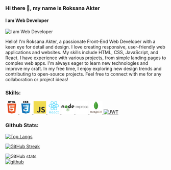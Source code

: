 
### Hi there 👋, my name is Roksana Akter
#### I am Web Developer
![I am Web Developer](https://i.ibb.co/0MJyQQR/Black-Minimal-Business-Personal-Profile-Linkedin-Banner.png)

Hello! I'm Roksana Akter, a passionate Front-End Web Developer with a keen eye for detail and design. I love creating responsive, user-friendly web applications and websites. My skills include HTML, CSS, JavaScript, and React. I have experience with various projects, from simple landing pages to complex web apps. I'm always eager to learn new technologies and improve my craft. In my free time, I enjoy exploring new design trends and contributing to open-source projects. Feel free to connect with me for any collaboration or project ideas!

### Skills:  
<p align="left">
  <a href="https://developer.mozilla.org/en-US/docs/Web/HTML" target="_blank" rel="noreferrer"> 
    <img src="https://raw.githubusercontent.com/devicons/devicon/master/icons/html5/html5-original-wordmark.svg" alt="HTML" width="40" height="40"/> 
  </a> 
  <a href="https://developer.mozilla.org/en-US/docs/Web/CSS" target="_blank" rel="noreferrer"> 
    <img src="https://raw.githubusercontent.com/devicons/devicon/master/icons/css3/css3-original-wordmark.svg" alt="CSS" width="40" height="40"/> 
  </a> 
  <a href="https://developer.mozilla.org/en-US/docs/Web/JavaScript" target="_blank" rel="noreferrer"> 
    <img src="https://raw.githubusercontent.com/devicons/devicon/master/icons/javascript/javascript-original.svg" alt="JavaScript" width="40" height="40"/> 
  </a>
  <a href="https://reactjs.org/" target="_blank" rel="noreferrer">
    <img src="https://raw.githubusercontent.com/devicons/devicon/master/icons/react/react-original-wordmark.svg" alt="React" width="40" height="40"/>
  </a>
  <a href="https://nodejs.org" target="_blank" rel="noreferrer">
    <img src="https://raw.githubusercontent.com/devicons/devicon/master/icons/nodejs/nodejs-original-wordmark.svg" alt="Node.js" width="40" height="40"/>
  </a>
  <a href="https://expressjs.com" target="_blank" rel="noreferrer">
    <img src="https://raw.githubusercontent.com/devicons/devicon/master/icons/express/express-original-wordmark.svg" alt="Express.js" width="40" height="40"/>
  </a>
  <a href="https://www.mongodb.com/" target="_blank" rel="noreferrer">
    <img src="https://raw.githubusercontent.com/devicons/devicon/master/icons/mongodb/mongodb-original-wordmark.svg" alt="MongoDB" width="40" height="40"/>
  </a>
  <a href="https://jwt.io/" target="_blank" rel="noreferrer">
    <img src="https://raw.githubusercontent.com/devicons/devicon/master/icons/jwt/jwt-original.svg" alt="JWT" width="40" height="40"/>
  </a>
</p>

### Github Stats:
[![Top Langs](https://github-readme-stats.vercel.app/api/top-langs/?username=roksana35)](https://github.com/anuraghazra/github-readme-stats)

[![GitHub Streak](https://streak-stats.demolab.com/?user=roksana35)](https://git.io/streak-stats)
 

![GitHub stats](https://github-readme-stats.vercel.app/api?username=roksana35&show_icons=true)  
[<img src='https://cdn.jsdelivr.net/npm/simple-icons@3.0.1/icons/github.svg' alt='github' height='40'>](https://github.com/roksana35) 

  





